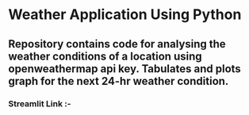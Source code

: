 # Weather Application Using Python
## Repository contains code for analysing the weather conditions of a location using openweathermap api key. Tabulates and plots graph for the next 24-hr weather condition.
### Streamlit Link :- 